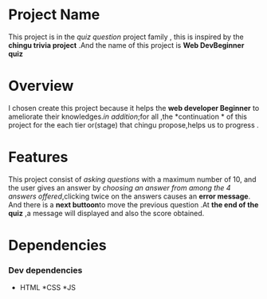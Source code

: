 # Project Name
  This project is in the *quiz question* project family ,
  this is inspired by the **chingu trivia project** .And 
  the name of this project is **Web DevBeginner quiz**


# Overview
   I chosen create this project  because it helps the 
   **web developer Beginner** to ameliorate their 
   knowledges.*in addition*;for all ,the *continuation * of this project 
  for the each tier or(stage) that chingu propose,helps us to progress .


# Features 
   This project consist of *asking questions* with a maximum number of 10,
   and the user gives an answer by *choosing an answer from among the 4*
  *answers offered*,clicking twice on the answers causes an **error message**.
  And there is a **next buttoon**to move the previous question .At **the end of the quiz**
 ,a message will displayed and also the score obtained.


# Dependencies
  ### Dev dependencies
  * HTML
  *CSS
  *JS



  
